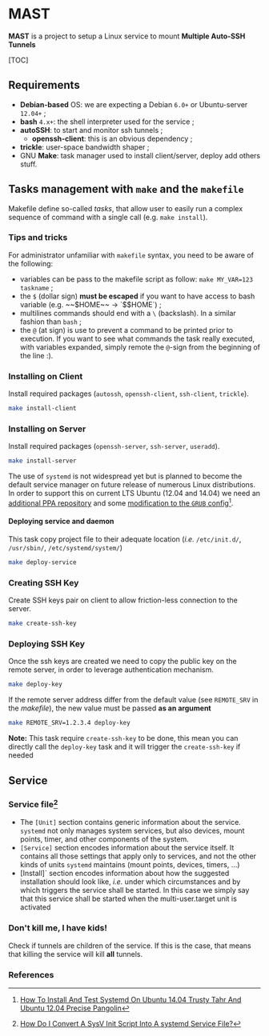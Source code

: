 # MAST

**MAST** is a project to setup a Linux service to mount __Multiple Auto-SSH Tunnels__

[TOC]

## Requirements

* **Debian-based** OS: we are expecting a Debian `6.0+` or Ubuntu-server `12.04+` ;
* **bash** `4.x+`: the shell interpreter used for the service ;
* **autoSSH**: to start and monitor ssh tunnels ;
	* **openssh-client**: this is an obvious dependency ;
* **trickle**: user-space bandwidth shaper ;
* GNU **Make**: task manager used to install client/server, deploy add others stuff.

## Tasks management with `make` and the `makefile`

Makefile define so-called _tasks_, that allow user to easily run a complex sequence of command with a single call (e.g. `make install`).

### Tips and tricks

For administrator unfamiliar with `makefile` syntax, you need to be aware of the following:

* variables can be pass to the makefile script as follow: `make MY_VAR=123 taskname` ;
* the `$` (dollar sign) **must be escaped** if you want to have access to bash variable (e.g. ~~$HOME~~ → `$$HOME`) ;
* multilines commands should end with a `\` (backslash). In a similar fashion than `bash` ;
* the `@` (at sign) is use to prevent a command to be printed prior to execution. If you want to see what commands the task really executed, with variables expanded, simply remote the `@`-sign from the beginning of the line :).

### Installing on Client

Install required packages (`autossh`, `openssh-client`, `ssh-client`, `trickle`).

```bash
make install-client
```

### Installing on Server

Install required packages (`openssh-server`, `ssh-server`, `useradd`).

```bash
make install-server
```

The use of `systemd` is not widespread yet but is planned to become the default service manager on future release of numerous Linux distributions.
In order to support this on current LTS Ubuntu (12.04 and 14.04) we need an [additional PPA repository](https://launchpad.net/~pitti/+archive/systemd) and some [modification to the `GRUB` config](http://linuxg.net/how-to-install-and-test-systemd-on-ubuntu-14-04-trusty-tahr-and-ubuntu-12-04-precise-pangolin/)[^systemd-on-ubuntu].

#### Deploying service and daemon

This task copy project file to their adequate location (_i.e._ `/etc/init.d/`, `/usr/sbin/`, `/etc/systemd/system/`)
```bash
make deploy-service
```

### Creating SSH Key

Create SSH keys pair on client to allow friction-less connection to the server.

```bash
make create-ssh-key
```

### Deploying SSH Key

Once the ssh keys are created we need to copy the public key on the remote server, in order to leverage authentication mechanism.

```bash
make deploy-key
```

If the remote server address differ from the default value (see `REMOTE_SRV` in the _makefile_), the new value must be passed **as an argument**

```bash
make REMOTE_SRV=1.2.3.4 deploy-key
```

**Note:** This task require `create-ssh-key` to be done, this mean you can directly call the `deploy-key` task and it will trigger the `create-ssh-key` if needed

## Service

### Service file[^service-file]

* The `[Unit]` section contains generic information about the service. `systemd` not only manages system services, but also devices, mount points, timer, and other components of the system.
* `[Service]` section encodes information about the service itself. It contains all those settings that apply only to services, and not the other kinds of units `systemd` maintains (mount points, devices, timers, ...)
* [Install]` section encodes information about how the suggested installation should look like, _i.e._ under which circumstances and by which triggers the service shall be started. In this case we simply say that this service shall be started when the multi-user.target unit is activated

### Don't kill me, I have kids!
Check if tunnels are children of the service. If this is the case, that means that killing the service will kill **all** tunnels.

### References

[^service-file]: [How Do I Convert A SysV Init Script Into A systemd Service File?](http://0pointer.de/blog/projects/systemd-for-admins-3.html)
[^systemd-on-ubuntu]: [How To Install And Test Systemd On Ubuntu 14.04 Trusty Tahr And Ubuntu 12.04 Precise Pangolin](http://linuxg.net/how-to-install-and-test-systemd-on-ubuntu-14-04-trusty-tahr-and-ubuntu-12-04-precise-pangolin/)